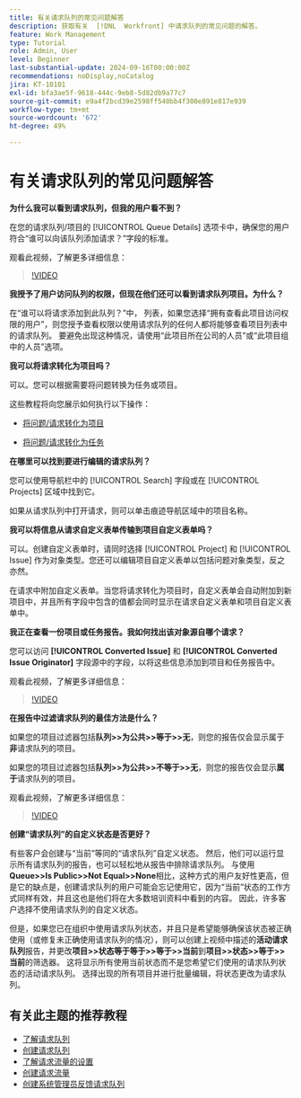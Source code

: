 ```yaml
---
title: 有关请求队列的常见问题解答
description: 获取有关  [!DNL  Workfront] 中请求队列的常见问题的解答。
feature: Work Management
type: Tutorial
role: Admin, User
level: Beginner
last-substantial-update: 2024-09-16T00:00:00Z
recommendations: noDisplay,noCatalog
jira: KT-10101
exl-id: bfa3ae5f-9618-444c-9eb8-5d82db9a77c7
source-git-commit: e9a4f2bcd39e2598ff540bb4f300e891e817e939
workflow-type: tm+mt
source-wordcount: '672'
ht-degree: 49%

---
```


# 有关请求队列的常见问题解答

**为什么我可以看到请求队列，但我的用户看不到？**

在您的请求队列/项目的 [!UICONTROL Queue Details] 选项卡中，确保您的用户符合“谁可以向该队列添加请求？”字段的标准。

观看此视频，了解更多详细信息：

>[!VIDEO](https://video.tv.adobe.com/v/3434156/?quality=12&learn=on)

**我授予了用户访问队列的权限，但现在他们还可以看到请求队列项目。为什么？**

在“谁可以将请求添加到此队列？”中， 列表，如果您选择“拥有查看此项目访问权限的用户”，则您授予查看权限以使用请求队列的任何人都将能够查看项目列表中的请求队列。 要避免出现这种情况，请使用“此项目所在公司的人员”或“此项目组中的人员”选项。

**我可以将请求转化为项目吗？**

可以。您可以根据需要将问题转换为任务或项目。

这些教程将向您展示如何执行以下操作：

* [将问题/请求转化为项目](/help/manage-work/issues-requests/create-a-project-from-a-request.md)

* [将问题/请求转化为任务](/help/manage-work/issues-requests/convert-issues-to-other-work-items.md)

**在哪里可以找到要进行编辑的请求队列？**

您可以使用导航栏中的 [!UICONTROL Search] 字段或在 [!UICONTROL Projects] 区域中找到它。

如果从请求队列中打开请求，则可以单击痕迹导航区域中的项目名称。

**我可以将信息从请求自定义表单传输到项目自定义表单吗？**

可以。创建自定义表单时，请同时选择 [!UICONTROL Project] 和 [!UICONTROL Issue] 作为对象类型。您还可以编辑项目自定义表单以包括问题对象类型，反之亦然。

在请求中附加自定义表单。当您将请求转化为项目时，自定义表单会自动附加到新项目中，并且所有字段中包含的值都会同时显示在请求自定义表单和项目自定义表单中。

**我正在查看一份项目或任务报告。我如何找出该对象源自哪个请求？**

您可以访问 **[!UICONTROL Converted Issue]** 和 **[!UICONTROL Converted Issue Originator]** 字段源中的字段，以将这些信息添加到项目和任务报告中。

观看此视频，了解更多详细信息：

>[!VIDEO](https://video.tv.adobe.com/v/3434176/?quality=12&learn=on)


**在报告中过滤请求队列的最佳方法是什么？**

如果您的项目过滤器包括&#x200B;**队列>>为公共>>等于>>无**，则您的报告仅会显示属于&#x200B;**非**&#x200B;请求队列的项目。

如果您的项目过滤器包括&#x200B;**队列>>为公共>>不等于>>无**，则您的报告仅会显示&#x200B;**属于**&#x200B;请求队列的项目。

观看此视频，了解更多详细信息：

>[!VIDEO](https://video.tv.adobe.com/v/3434329/?quality=12&learn=on)

**创建“请求队列”的自定义状态是否更好？**

有些客户会创建与“当前”等同的“请求队列”自定义状态。 然后，他们可以运行显示所有请求队列的报告，也可以轻松地从报告中排除请求队列。 与使用&#x200B;**Queue>>Is Public>>Not Equal>>None**&#x200B;相比，这种方式的用户友好性更高，但是它的缺点是，创建请求队列的用户可能会忘记使用它，因为“当前”状态的工作方式同样有效，并且这也是他们将在大多数培训资料中看到的内容。 因此，许多客户选择不使用请求队列的自定义状态。

但是，如果您已在组织中使用请求队列状态，并且只是希望能够确保该状态被正确使用（或修复未正确使用请求队列的情况），则可以创建上视频中描述的&#x200B;**活动请求队列**&#x200B;报告，并更改&#x200B;**项目>>状态等于等于>>等于>>当前**&#x200B;到&#x200B;**项目>>状态>>等于>>当前**&#x200B;的筛选器。 这将显示所有使用当前状态而不是您希望它们使用的请求队列状态的活动请求队列。 选择出现的所有项目并进行批量编辑，将状态更改为请求队列。

## 有关此主题的推荐教程

* [了解请求队列](/help/manage-work/request-queues/understand-request-queues.md)
* [创建请求队列](/help/manage-work/request-queues/create-a-request-queue.md)
* [了解请求流量的设置](/help/manage-work/request-queues/understand-settings-for-a-flow-request.md)
* [创建请求流量](/help/manage-work/request-queues/create-a-request-flow.md)
* [创建系统管理员反馈请求队列](/help/manage-work/request-queues/create-a-system-admin-feedback-request-queue.md)
